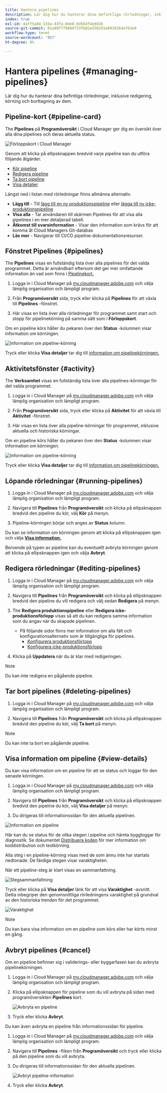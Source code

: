 ```yaml
---
title: Hantera pipelines
description: Lär dig hur du hanterar dina befintliga rörledningar, inklusive redigering, körning och borttagning av dem.
index: true
exl-id: 4aff5a84-134a-43fa-8de8-8d564f4edd16
source-git-commit: 01a89f779689733fb82a556291e091026def63e0
workflow-type: tm+mt
source-wordcount: '957'
ht-degree: 0%

---
```



# Hantera pipelines {#managing-pipelines}

Lär dig hur du hanterar dina befintliga rörledningar, inklusive redigering, körning och borttagning av dem.

## Pipeline-kort {#pipeline-card}

The **Pipelines** på **Programöversikt** i Cloud Manager ger dig en översikt över alla dina pipelines och deras aktuella status.

![Förloppskort i Cloud Manager](/help/implementing/cloud-manager/assets/configure-pipeline/pipelines-card.png)

Genom att klicka på ellipsknappen bredvid varje pipeline kan du utföra följande åtgärder.

* [Kör pipeline](#running-pipelines)
* [Redigera pipeline](#editing-pipelines)
* [Ta bort pipeline](#deleting-pipelines)
* [Visa detaljer](#view-details)

Längst ned i listan med rörledningar finns allmänna alternativ.

* **Lägg till** - Till [lägg till en ny produktionspipeline](configuring-production-pipelines.md) eller [lägga till ny icke-produktionspipeline](configuring-non-production-pipelines.md)
* **Visa alla** - Tar användaren till skärmen Pipelines för att visa alla pipelines i en mer detaljerad tabell.
* **Åtkomst till svarsinformation** - Visar den information som krävs för att komma åt Cloud Managers Git-databas
* **Läs mer** - Navigerar till CI/CD pipeline-dokumentationsresurser.

## Fönstret Pipelines {#pipelines}

The **Pipelines** visas en fullständig lista över alla pipelines för det valda programmet. Detta är användbart eftersom det ger mer omfattande information än vad som finns i [Pipelinekort.](#pipeline-card)

1. Logga in i Cloud Manager på [my.cloudmanager.adobe.com](https://my.cloudmanager.adobe.com/) och välja lämplig organisation och lämpligt program.

1. Från **Programöversikt** sida, tryck eller klicka på **Pipelines** för att växla till **Pipelines** -fönstret.

1. Här visas en lista över alla rörledningar för programmet samt start och stopp för pipelinekörning på samma sätt som i **Förloppskort**.

Om en pipeline körs håller du pekaren över den **Status** -kolumnen visar information om körningen.

![Information om pipeline-körning](/help/implementing/cloud-manager/assets/configure-pipeline/pipeline-status.png)

Tryck eller klicka **Visa detaljer** tar dig till [information om pipelinekörningen.](#view-details)

## Aktivitetsfönster {#activity}

The **Verksamhet** visas en fullständig lista över alla pipelines-körningar för det valda programmet.

1. Logga in i Cloud Manager på [my.cloudmanager.adobe.com](https://my.cloudmanager.adobe.com/) och välja lämplig organisation och lämpligt program.

1. Från **Programöversikt** sida, tryck eller klicka på **Aktivitet** för att växla till **Aktivitet** -fönstret.

1. Här visas en lista över alla pipeline-körningar för programmet, inklusive aktuella och historiska körningar.

Om en pipeline körs håller du pekaren över den **Status** -kolumnen visar information om körningen.

![Information om pipeline-körning](/help/implementing/cloud-manager/assets/configure-pipeline/pipeline-activity.png)

Tryck eller klicka **Visa detaljer** tar dig till [information om pipelinekörningen.](#view-details)

## Löpande rörledningar {#running-pipelines}

1. Logga in i Cloud Manager på [my.cloudmanager.adobe.com](https://my.cloudmanager.adobe.com/) och välja lämplig organisation och lämpligt program.

1. Navigera till **Pipelines** från **Programöversikt** och klicka på ellipsknappen bredvid den pipeline du kör, välj **Kör** på menyn.

1. Pipeline-körningen börjar och anges av **Status** kolumn.

Du kan se information om körningen genom att klicka på ellipsknappen igen och välja **[Visa information.](#view-details)**

Beroende på typen av pipeline kan du eventuellt avbryta körningen genom att klicka på ellipsknappen igen och välja **Avbryt**.

## Redigera rörledningar {#editing-pipelines}

1. Logga in i Cloud Manager på [my.cloudmanager.adobe.com](https://my.cloudmanager.adobe.com/) och välja lämplig organisation och lämpligt program.

1. Navigera till **Pipelines** från **Programöversikt** och klicka på ellipsknappen bredvid den pipeline du vill redigera och välj sedan **Redigera** på menyn.

1. The **Redigera produktionspipeline** eller **Redigera icke-produktionsförlopp** visas så att du kan redigera samma information som du angav när du skapade pipelinen.

   * På följande sidor finns mer information om alla fält och konfigurationsalternativ som är tillgängliga för pipelines.
      * [Konfigurera produktionsförlopp](configuring-production-pipelines.md)
      * [Konfigurera icke-produktionsförlopp](configuring-non-production-pipelines.md)

1. Klicka på **Uppdatera** när du är klar med redigeringen.

>[!NOTE]
>
>Du kan inte redigera en pågående pipeline.

## Tar bort pipelines {#deleting-pipelines}

1. Logga in i Cloud Manager på [my.cloudmanager.adobe.com](https://my.cloudmanager.adobe.com/) och välja lämplig organisation och lämpligt program.

1. Navigera till **Pipelines** från **Programöversikt** och klicka på ellipsknappen bredvid den pipeline du kör, välj **Ta bort** på menyn.

>[!NOTE]
>
>Du kan inte ta bort en pågående pipeline.

## Visa information om pipeline {#view-details}

Du kan visa information om en pipeline för att se status och loggar för den senaste körningen.

1. Logga in i Cloud Manager på [my.cloudmanager.adobe.com](https://my.cloudmanager.adobe.com/) och välja lämplig organisation och lämpligt program.

1. Navigera till **Pipelines** från **Programöversikt** och klicka på ellipsknappen bredvid den pipeline du kör, välj **Visa detaljer** på menyn.

1. Du dirigeras till informationssidan för den aktuella pipelinen.

![Information om pipeline](/help/implementing/cloud-manager/assets/configure-pipeline/pipeline-running-details.png)

Här kan du se status för de olika stegen i pipeline och hämta byggloggar för diagnostik. Se dokumentet [Distribuera koden](/help/implementing/cloud-manager/deploy-code.md) för mer information om koddistribution och testkörning.

Alla steg i en pipeline-körning visas med de som ännu inte har startats nedtonade. De färdiga stegen visar varaktigheten.

När ett pipeline-steg är klart visas en sammanfattning.

![Stegsammanfattning](/help/implementing/cloud-manager/assets/configure-pipeline/pipeline-step.png)

Tryck eller klicka på **Visa detaljer** länk för att visa **Varaktighet** -avsnitt. Detta inbegriper den genomsnittliga rörledningens varaktighet på grundval av den historiska trenden för det programmet.

![Varaktighet](/help/implementing/cloud-manager/assets/configure-pipeline/duration.png)

>[!NOTE]
>
>Du kan bara visa information om en pipeline som körs eller har körts minst en gång.

## Avbryt pipelines {#cancel}

Om en pipeline befinner sig i validerings- eller byggarfasen kan du avbryta pipelinekörningen.

1. Logga in i Cloud Manager på [my.cloudmanager.adobe.com](https://my.cloudmanager.adobe.com/) och välja lämplig organisation och lämpligt program.

1. Klicka på ellipsknappen för pipeline som du vill avbryta på sidan med programöversikten **Pipelines** kort.

   ![Avbryta en pipeline](/help/implementing/cloud-manager/assets/cancel-pipeline.png)

1. Tryck eller klicka **Avbryt**.

Du kan även avbryta en pipeline från informationssidan för pipeline.

1. Logga in i Cloud Manager på [my.cloudmanager.adobe.com](https://my.cloudmanager.adobe.com/) och välja lämplig organisation och lämpligt program.

1. Navigera till **Pipelines** -fliken från **Programöversikt** och tryck eller klicka på den pipeline som du vill avbryta.

1. Du dirigeras till informationssidan för den aktuella pipelinen.

   ![Avbryt pipeline-information](/help/implementing/cloud-manager/assets/cancel-pipeline-details.png)

1. Tryck eller klicka **Avbryt**.
